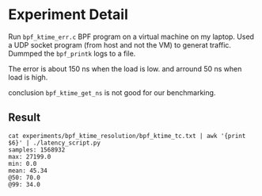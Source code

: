 # Experiment Detail

Run `bpf_ktime_err.c` BPF program on a virtual machine on my laptop. Used a UDP
socket program (from host and not the VM) to generat traffic. Dummped the
`bpf_printk` logs to a file.

The error is about 150 ns when the load is low. and arround 50 ns when load is high.

conclusion `bpf_ktime_get_ns` is not good for our benchmarking.

## Result

```
cat experiments/bpf_ktime_resolution/bpf_ktime_tc.txt | awk '{print $6}' | ./latency_script.py
samples: 1568932
max: 27199.0
min: 0.0
mean: 45.34
@50: 70.0
@99: 34.0
```

